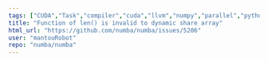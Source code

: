 ```yaml
---
tags: ["CUDA","Task","compiler","cuda","llvm","numpy","parallel","python"]
title: "Function of len() is invalid to dynamic share array"
html_url: "https://github.com/numba/numba/issues/5206"
user: "mantouRobot"
repo: "numba/numba"
---
```


